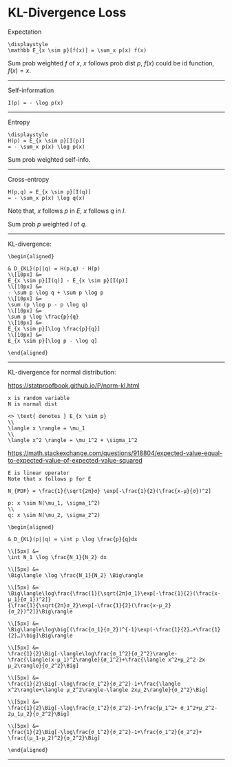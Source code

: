 # KL-Divergence Loss

Expectation


```meth
\displaystyle
\mathbb E_{x \sim p}[f(x)] = \sum_x p(x) f(x)
```

Sum prob weighted $f$ of $x$,
$x$ follows prob dist $p$,
$f(x)$ could be id function, $f(x) = x$.

---


Self-information


```meth
I(p) = - \log p(x)
 ```


---






Entropy


```meth
\displaystyle
H(p) = E_{x \sim p}[I(p)]
= - \sum_x p(x) \log p(x)
```

Sum prob weighted self-info.


---


















Cross-entropy


```meth
H(p,q) = E_{x \sim p}[I(q)]
= - \sum_x p(x) \log q(x)
```

Note that,
$x$ follows $p$ in $E$,
$x$ follows $q$ in $I$.

Sum prob $p$ weighted $I$ of $q$.


---




















KL-divergence:


```meth
\begin{aligned}

& D_{KL}(p||q) = H(p,q) - H(p)
\\[10px] &=
E_{x \sim p}[I(q)] - E_{x \sim p}[I(p)]
\\[10px] &=
- \sum p \log q + \sum p \log p
\\[10px] &=
\sum (p \log p - p \log q)
\\[10px] &=
\sum p \log \frac{p}{q}
\\[10px] &=
E_{x \sim p}[\log \frac{p}{q}]
\\[10px] &=
E_{x \sim p}[\log p - \log q]

\end{aligned}
```


---

















KL-divergence for normal distribution:


https://statproofbook.github.io/P/norm-kl.html


```
x is random variable
N is normal dist
```


```meth
<> \text{ denotes } E_{x \sim p}
\\
\langle x \rangle = \mu_1
\\
\langle x^2 \rangle = \mu_1^2 + \sigma_1^2

```


https://math.stackexchange.com/questions/918804/expected-value-equal-to-expected-value-of-expected-value-squared


```
E is linear operator
Note that x follows p for E
```


```meth
N_{PDF} = \frac{1}{\sqrt{2π}σ} \exp[-\frac{1}{2}(\frac{x-μ}{σ})^2]
```


```meth
p: x \sim N(\mu_1, \sigma_1^2)
\\
q: x \sim N(\mu_2, \sigma_2^2)

```


```meth
\begin{aligned}

& D_{KL}(p||q) = \int p \log \frac{p}{q}dx

\\[5px] &=
\int N_1 \log \frac{N_1}{N_2} dx

\\[5px] &=
\Big\langle \log \frac{N_1}{N_2} \Big\rangle

\\[5px] &=
\Big\langle\log\frac{\frac{1}{\sqrt{2π}σ_1}\exp[-\frac{1}{2}(\frac{x-μ_1}{σ_1})^2]}
{\frac{1}{\sqrt{2π}σ_2}\exp[-\frac{1}{2}(\frac{x-μ_2}{σ_2})^2]}\Big\rangle

\\[5px] &=
\Big\langle\log\big[(\frac{σ_1}{σ_2})^{-1}\exp(-\frac{1}{2}…+\frac{1}{2}…)\big]\Big\rangle

\\[5px] &=
\frac{1}{2}\Big[-\langle\log\frac{σ_1^2}{σ_2^2}\rangle-\frac{\langle(x-μ_1)^2\rangle}{σ_1^2}+\frac{\langle x^2+μ_2^2-2x μ_2\rangle}{σ_2^2}\Big]

\\[5px] &=
\frac{1}{2}\Big[-\log\frac{σ_1^2}{σ_2^2}-1+\frac{\langle x^2\rangle+\langle μ_2^2\rangle-\langle 2xμ_2\rangle}{σ_2^2}\Big]

\\[5px] &=
\frac{1}{2}\Big[-\log\frac{σ_1^2}{σ_2^2}-1+\frac{μ_1^2+ σ_1^2+μ_2^2-2μ_1μ_2}{σ_2^2}\Big]

\\[5px] &=
\frac{1}{2}\Big[-\log\frac{σ_1^2}{σ_2^2}-1+\frac{σ_1^2}{σ_2^2}+ \frac{(μ_1-μ_2)^2}{σ_2^2}\Big]

\end{aligned}
```




---

<link rel="stylesheet" href="https://cdn.jsdelivr.net/npm/katex@0.16.10/dist/katex.min.css" integrity="sha384-wcIxkf4k558AjM3Yz3BBFQUbk/zgIYC2R0QpeeYb+TwlBVMrlgLqwRjRtGZiK7ww" crossorigin="anonymous">
<script defer src="https://cdn.jsdelivr.net/npm/katex@0.16.10/dist/katex.min.js" integrity="sha384-hIoBPJpTUs74ddyc4bFZSM1TVlQDA60VBbJS0oA934VSz82sBx1X7kSx2ATBDIyd" crossorigin="anonymous"></script>
<script src="https://cainy19com.github.io/katex/format.js"><script>












